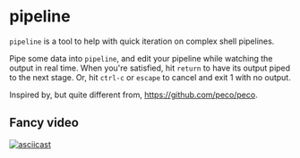 # pipeline

`pipeline` is a tool to help with quick iteration on complex shell pipelines.

Pipe some data into `pipeline`, and edit your pipeline while watching the
output in real time. When you're satisfied, hit `return` to have its output
piped to the next stage. Or, hit `ctrl-c` or `escape` to cancel and exit 1 with
no output.

Inspired by, but quite different from, https://github.com/peco/peco.

## Fancy video
[![asciicast](https://asciinema.org/a/cmqnr4ou5s6telprgwrj14ld4.png)](https://asciinema.org/a/cmqnr4ou5s6telprgwrj14ld4)
